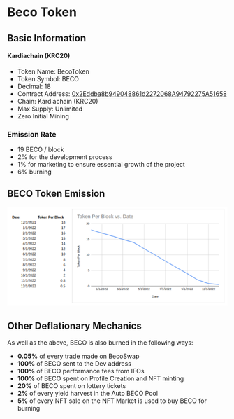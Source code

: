 # Beco Token

## Basic Information

#### Kardiachain (KRC20)

* Token Name: BecoToken
* Token Symbol: BECO
* Decimal: 18&#x20;
* Contract Address: [0x2Eddba8b949048861d2272068A94792275A51658](https://explorer.kardiachain.io/token/0x2Eddba8b949048861d2272068A94792275A51658)
* Chain: Kardiachain (KRC20)
* Max Supply: Unlimited
* Zero Initial Mining

### Emission Rate

* 19 BECO / block
* 2% for the development process
* 1% for marketing to ensure essential growth of the project
* 6% burning

## BECO Token Emission

![](<../.gitbook/assets/Screenshot from 2021-11-07 11-00-43.png>)



## **Other Deflationary Mechanics** <a href="other-deflationary-mechanics" id="other-deflationary-mechanics"></a>



As well as the above, BECO is also burned in the following ways:

* **0.05%** of every trade made on BecoSwap
* **100%** of BECO sent to the Dev address
* **100%** of BECO performance fees from IFOs
* **100%** of BECO spent on Profile Creation and NFT minting
* **20%** of BECO spent on lottery tickets
* **2%** of every yield harvest in the Auto BECO Pool
* **5%** of every NFT sale on the NFT Market is used to buy BECO for burning
